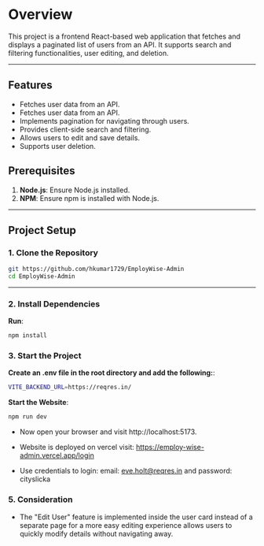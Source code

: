
# Overview

This project is a frontend React-based web application that fetches and displays a paginated list of users from an API. It supports search and filtering functionalities, user editing, and deletion.

---

## Features

- Fetches user data from an API.
- Fetches user data from an API.
- Implements pagination for navigating through users.
- Provides client-side search and filtering.
- Allows users to edit and save details.
- Supports user deletion.

## Prerequisites

1. **Node.js**: Ensure Node.js installed.
2. **NPM**: Ensure npm is installed with Node.js.

---

## Project Setup

### 1. Clone the Repository

```bash
git https://github.com/hkumar1729/EmployWise-Admin
cd EmployWise-Admin
```

---

### 2. Install Dependencies

**Run**:
```bash
npm install
```

### 3. Start the Project

**Create an .env file in the root directory and add the following:**:
```bash
VITE_BACKEND_URL=https://reqres.in/
```

**Start the Website**:
```bash
npm run dev
```
- Now open your browser and visit http://localhost:5173.

- Website is deployed on vercel visit: https://employ-wise-admin.vercel.app/login
- Use credentials to login: email: eve.holt@reqres.in and password: cityslicka

### 5. Consideration
- The "Edit User" feature is implemented inside the user card instead of a separate page for a more easy editing experience allows users to quickly modify details without navigating away.

